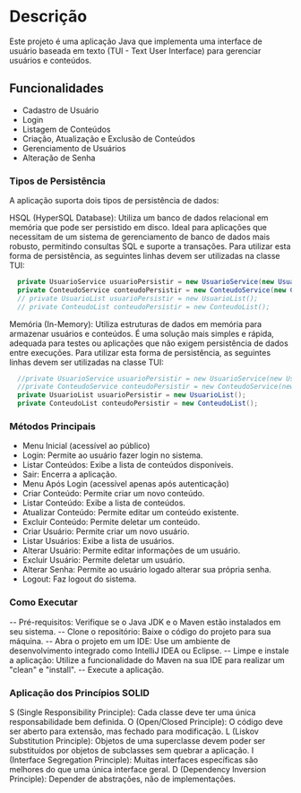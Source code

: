 # Descrição

Este projeto é uma aplicação Java que implementa uma interface de usuário baseada em texto (TUI - Text User Interface) para gerenciar usuários e conteúdos.

## Funcionalidades

- Cadastro de Usuário
- Login
- Listagem de Conteúdos
- Criação, Atualização e Exclusão de Conteúdos
- Gerenciamento de Usuários
- Alteração de Senha

### Tipos de Persistência

A aplicação suporta dois tipos de persistência de dados:

HSQL (HyperSQL Database):
Utiliza um banco de dados relacional em memória que pode ser persistido em disco.
Ideal para aplicações que necessitam de um sistema de gerenciamento de banco de dados mais robusto, permitindo consultas SQL e suporte a transações.
Para utilizar esta forma de persistência, as seguintes linhas devem ser utilizadas na classe TUI:


```java
  private UsuarioService usuarioPersistir = new UsuarioService(new UsuarioHSQL());
  private ConteudoService conteudoPersistir = new ConteudoService(new ConteudoHSQL());
  // private UsuarioList usuarioPersistir = new UsuarioList();
  // private ConteudoList conteudoPersistir = new ConteudoList();
```

Memória (In-Memory):
Utiliza estruturas de dados em memória para armazenar usuários e conteúdos.
É uma solução mais simples e rápida, adequada para testes ou aplicações que não exigem persistência de dados entre execuções.
Para utilizar esta forma de persistência, as seguintes linhas devem ser utilizadas na classe TUI:

```java
  //private UsuarioService usuarioPersistir = new UsuarioService(new UsuarioHSQL());
  //private ConteudoService conteudoPersistir = new ConteudoService(new ConteudoHSQL());
  private UsuarioList usuarioPersistir = new UsuarioList();
  private ConteudoList conteudoPersistir = new ConteudoList();
```

### Métodos Principais

- Menu Inicial (acessível ao público)
- Login: Permite ao usuário fazer login no sistema.
- Listar Conteúdos: Exibe a lista de conteúdos disponíveis.
- Sair: Encerra a aplicação.
- Menu Após Login (acessível apenas após autenticação)
- Criar Conteúdo: Permite criar um novo conteúdo.
- Listar Conteúdo: Exibe a lista de conteúdos.
- Atualizar Conteúdo: Permite editar um conteúdo existente.
- Excluir Conteúdo: Permite deletar um conteúdo.
- Criar Usuário: Permite criar um novo usuário.
- Listar Usuários: Exibe a lista de usuários.
- Alterar Usuário: Permite editar informações de um usuário.
- Excluir Usuário: Permite deletar um usuário.
- Alterar Senha: Permite ao usuário logado alterar sua própria senha.
- Logout: Faz logout do sistema.


### Como Executar

-- Pré-requisitos: Verifique se o Java JDK e o Maven estão instalados em seu sistema.
-- Clone o repositório: Baixe o código do projeto para sua máquina.
-- Abra o projeto em um IDE: Use um ambiente de desenvolvimento integrado como IntelliJ IDEA ou Eclipse.
-- Limpe e instale a aplicação: Utilize a funcionalidade do Maven na sua IDE para realizar um "clean" e "install".
-- Execute a aplicação.

### Aplicação dos Princípios SOLID

S (Single Responsibility Principle): Cada classe deve ter uma única responsabilidade bem definida.
O (Open/Closed Principle): O código deve ser aberto para extensão, mas fechado para modificação.
L (Liskov Substitution Principle): Objetos de uma superclasse devem poder ser substituídos por objetos de subclasses sem quebrar a aplicação.
I (Interface Segregation Principle): Muitas interfaces específicas são melhores do que uma única interface geral.
D (Dependency Inversion Principle): Depender de abstrações, não de implementações. 

